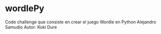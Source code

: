 # wordlePy
Code challenge que consiste en crear el juego Wordle en Python
Alejandro Samudio
Autor: Koki Dure